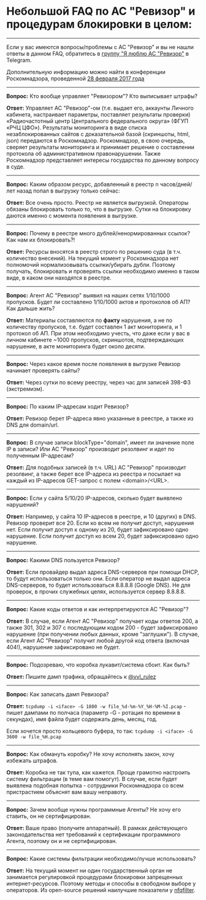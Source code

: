 # Небольшой FAQ по АС "Ревизор" и процедурам блокировки в целом:
***
Если у вас имеются вопросы/проблемы с АС "Ревизор" и вы не нашли ответы в данном FAQ, обратитесь в [группу "Я люблю АС "Ревизор"](https://t.me/i_love_auditor) в Telegram.

Дополнительную информацию можно найти в конференции Роскомнадзора, проведенной [28 февраля 2017 года](http://www.rkn.gov.ru/press/conference/conf19.htm)
***
**Вопрос:** Кто вообще управляет "Ревизором"? Кто выписывает штрафы?

**Ответ:** Управляет АС "Ревизор"-ом (т.е. выдает его, аккаунты Личного кабинета, настраивает параметры, поставляет результаты проверки) «Радиочастотный центр Центрального федерального округа» (ФГУП «РЧЦ ЦФО»). Результаты мониторинга в виде списка незаблокированных сайтов с доказательной базой (скриншоты, html, json) передаются в Роскомнадзор. Роскомнадзор, в свою очередь, сверяет результаты мониторинга и принимает решение о составлении протокола об административном правонарушении. Также Роскомнадзор представляет интересы государства по данному вопросу в суде.
***
**Вопрос:** Каким образом ресурс, добавленный в реестр n часов/дней/лет назад попал в выгрузку только сейчас:

**Ответ:** Все очень просто. Реестр не является выгрузкой. Операторы обязаны блокировать только то, что в выгрузке. Сутки на блокировку даются именно с момента появления в выгрузке.
***
**Вопрос:** Почему в реестре много дублей/ненормированных ссылок? Как нам их блокировать?!

**Ответ:** Ресурсы вносятся в реестр строго по решению суда (в т.ч. количество внесений). На текущий момент у Роскомнадзора нет полномочий нормализовывать ссылки/убирать дубли. Поэтому получать, блокировать и проверять ссылки необходимо именно в таком виде, в каком они находятся в реестре.
***
**Вопрос:** Агент АС "Ревизор" выявил на наших сетях 1/10/1000 пропусков. Будет ли составлено 1/10/1000 актов и протоколов об АП? Как дальше жить?

**Ответ:** Материалы составляются по **факту** нарушения, а не по количеству пропусков, т.е. будет составлен 1 акт мониторинга, и 1 протокол об АП. При этом необходимо учесть, что даже если у вас в личном кабинете ~1000 пропусков, скриншотов, подтверждающих нарушение, в акте мониторинга будет около десяти.
***
**Вопрос:** Через какое время после появления в выгрузке Ревизор начинает проверять сайты?

**Ответ:** Через сутки по всему реестру, через час для записей 398-ФЗ (экстремизм).
***
**Вопрос:** По каким IP-адресам ходит Ревизор?

**Ответ:** Ревизор берет IP-адреса явно указанные в реестре, а также из DNS для domain/url.
***
**Вопрос:** В случае записи blockType="domain", имеет ли значение поле IP в записи? Или АС "Ревизор" производит резолвинг и идет по полученным IP-адресам?

**Ответ:** Для подобных записей (в т.ч. URL) АС "Ревизор" производит резолвинг, а также берет все IP-адреса из реестра и посылает на каждый из IP-адресов GET-запрос с полем \<domain\>/\<URL\>.
***
**Вопрос:** Если у сайта 5/10/20 IP-адресов, сколько будет выявлено нарушений?

**Ответ:** Например, у сайта 10 IP-адресов в реестре, и 10 (других) в DNS. Ревизор проверит все 20. Если ко всем не получит доступ, нарушения нет. Если получит доступ к одному из 20, будет зафиксировано одно нарушение. Если получит доступ ко всем 20, будет зафиксировано одно нарушение.
***
**Вопрос:** Какими DNS пользуется Ревизор?

**Ответ:** Если провайдер выдал адреса DNS-серверов при помощи DHCP, то будут использоваться только они. Если оператор не выдал адреса DNS-серверов, то будет использоваться 8.8.8.8 (Google DNS). Не для проверок, в прочих служебных целях, используется сервер 8.8.8.8.
***
**Вопрос:** Какие коды ответов и как интерпретируются АС "Ревизор"?

**Ответ:** В случае, если Агент АС "Ревизор" получает коды ответов 200, а также 301, 302 и 307 с последующим кодом 200 - будет зафиксировано нарушение (при получении любых данных, кроме "заглушки"). В случае, если Агент АС "Ревизор" получит любой другой код ответа (включая 404!), нарушение зафиксировано не будет.
***
**Вопрос:** Подозреваю, что коробка лукавит/система сбоит. Как быть?

**Ответ:** Пишите дамп трафика, обращайтесь к [@vvl_rulez](https://t.me/vvl_rulez)
***
**Вопрос:** Как записать дамп Ревизора?

**Ответ:** ```tcpdump -i <iface> -G 1800 -w file_%d-%m-%Y_%H-%M-%I.pcap``` - пишет дампами по полчаса (параметр -G - ротация по времени в секундах), имя файла будет содержать день, месяц, год.

Если хочется просто кольцевого буфера, то так:
```tcpdump -i <iface> -G 3600 -w file_%H.pcap```

***
**Вопрос:** Как обмануть коробку? Не хочу исполнять закон, хочу избежать штрафов.

**Ответ:** Коробка не так тупа, как кажется. Проще грамотно настроить систему фильтрации (в теме вам помогут). В случае, если будет выявлена подобная попытка - сотрудники Роскомнадзора со всем пристрастием объяснят вам вашу неправоту.
***
**Вопрос:** Зачем вообще нужны программные Агенты? Не хочу его ставить, он не сертифицирован.

**Ответ:** Ваше право (получите аппаратный). В рамках действующего законодательства нет требований к сертификации программного Агента, поэтому он и не сертифицирован.
***
**Вопрос:** Какие системы фильтрации необходимо/лучше использовать?

**Ответ:** На текущий момент ни один государственный орган не занимается регулировкой процедурами блокировки запрещенных интернет-ресурсов. Поэтому методы и способы в свободном выборе у операторов. Из open-source решений наилучшие показатели у [nfqfilter](https://github.com/ircop/nfq_filter).
